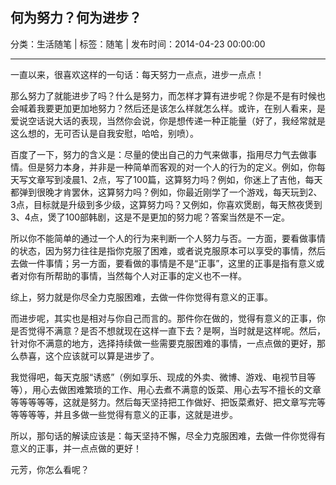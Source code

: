 ## 何为努力？何为进步？

分类：生活随笔 | 标签：随笔 | 发布时间：2014-04-23 00:00:00

___

一直以来，很喜欢这样的一句话：每天努力一点点，进步一点点！

那么努力了就能进步了吗？什么是努力，而怎样才算有进步呢？你是不是有时候也会喊着我要更加更加地努力？然后还是该怎么样就怎么样。或许，在别人看来，是爱说空话说大话的表现，当然你会说，你是想传递一种正能量（好了，我经常就是这么想的，无可否认是自我安慰，哈哈，别喷）。

百度了一下，努力的含义是：尽量的使出自己的力气来做事，指用尽力气去做事情。但是努力本身，并非是一种简单而客观的对一个人的行为的定义。例如，你每天写文章写到凌晨1、2点，写了100篇，这算努力吗？例如，你迷上了吉他，每天都弹到很晚才肯罢休，这算努力吗？例如，你最近刚学了一个游戏，每天玩到2、3点，目标就是升级到多少级，这算努力吗？又例如，你喜欢煲剧，每天熬夜煲到3、4点，煲了100部韩剧，这是不是更加的努力呢？答案当然是不一定。

所以你不能简单的通过一个人的行为来判断一个人努力与否。一方面，要看做事情的状态，因为努力往往是指你克服了困难，或者说克服原本可以享受的事情，然后去做一件事情；另一方面，要看做的事情是不是“正事”，这里的正事是指有意义或者对你有所帮助的事情，当然每个人对正事的定义也不一样。

综上，努力就是你尽全力克服困难，去做一件你觉得有意义的正事。

而进步呢，其实也是相对与你自己而言的。那件你在做的，觉得有意义的正事，你是否觉得不满意？是否不想就现在这样一直下去？是啊，当时就是这样呢。然后，针对你不满意的地方，选择持续做一些需要克服困难的事情，一点点做的更好，那么恭喜，这个应该就可以算是进步了。

我觉得吧，每天克服“诱惑”（例如享乐、现成的外卖、微博、游戏、电视节目等等），用心去做困难繁琐的工作、用心去煮不满意的饭菜、用心去写不擅长的文章等等等等等，这就是努力。然后每天坚持把工作做好、把饭菜煮好、把文章写完等等等等等，并且多做一些觉得有意义的正事，这就是进步。

所以，那句话的解读应该是：每天坚持不懈，尽全力克服困难，去做一件你觉得有意义的正事，并一点点做的更好！

元芳，你怎么看呢？